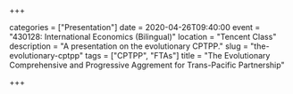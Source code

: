 +++

categories = ["Presentation"]
date = 2020-04-26T09:40:00
event = "430128: International Economics (Bilingual)"
location = "Tencent Class"
description = "A presentation on the evolutionary CPTPP."
slug = "the-evolutionary-cptpp"
tags = ["CPTPP", "FTAs"]
title = "The Evolutionary Comprehensive and Progressive Aggrement for Trans-Pacific Partnership"

+++
